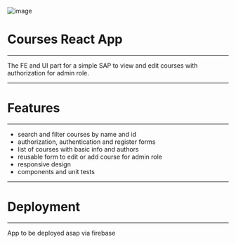 ![image](https://user-images.githubusercontent.com/94802760/213415768-231126d0-f3f3-429c-b508-997e2bdd2f13.png)

# Courses React App

-------------------

The FE and UI part for a simple SAP to view and edit courses with authorization for admin role.

-------------------

# Features

-------------------

* search and filter courses by name and id
* authorization, authentication and register forms
* list of courses with basic info and authors
* reusable form to edit or add course for admin role
* responsive design
* components and unit tests

------------------

# Deployment

------------------

App to be deployed asap via firebase
